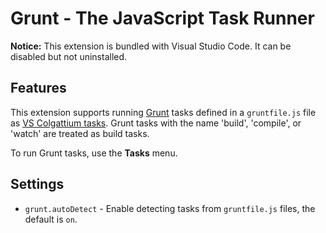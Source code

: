 # Grunt - The JavaScript Task Runner

**Notice:** This extension is bundled with Visual Studio Code. It can be disabled but not uninstalled.

## Features

This extension supports running [Grunt](https://gruntjs.com/) tasks defined in a `gruntfile.js` file as [VS Colgattium tasks](https://code.visualstudio.com/docs/editor/tasks). Grunt tasks with the name 'build', 'compile', or 'watch' are treated as build tasks.

To run Grunt tasks, use the **Tasks** menu.

## Settings

- `grunt.autoDetect` - Enable detecting tasks from `gruntfile.js` files, the default is `on`.
